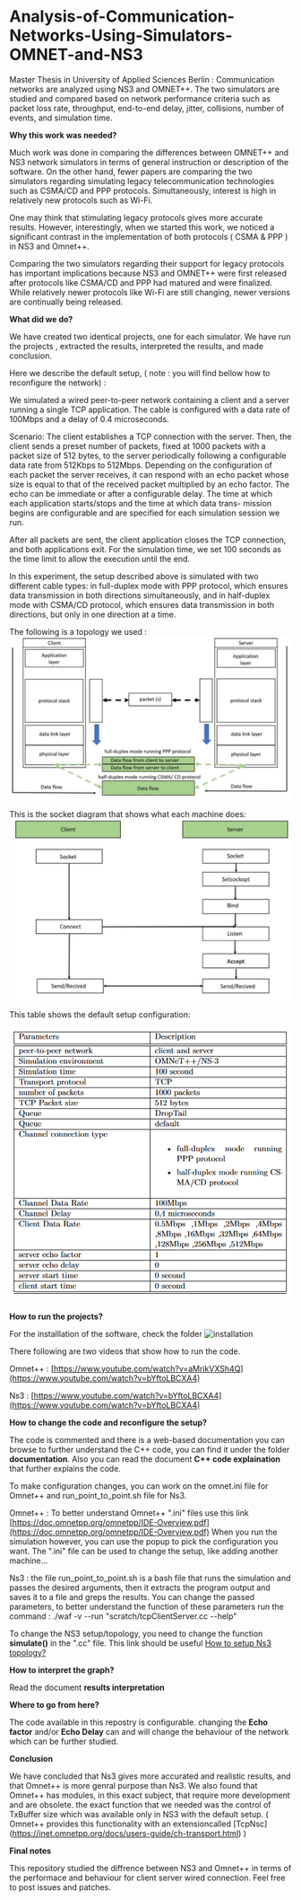 # Analysis-of-Communication-Networks-Using-Simulators-OMNET-and-NS3
Master Thesis in University of Applied Sciences Berlin : Communication networks are analyzed using NS3 and OMNET++. The two simulators are studied and compared based on network performance criteria such as packet loss rate, throughput, end-to-end delay, jitter, collisions, number of events, and simulation time.

**Why this work was needed?** 

Much work was done in comparing the differences
between OMNET++ and NS3 network simulators in terms of general instruction
or description of the software. On the other hand, fewer papers are comparing the
two simulators regarding simulating legacy telecommunication technologies such as
CSMA/CD and PPP protocols. Simultaneously, interest is high in relatively new
protocols such as Wi-Fi.

One may think that stimulating legacy protocols gives more accurate results.
However, interestingly, when we started this work, we noticed a significant contrast
in the implementation of both protocols ( CSMA & PPP ) in NS3 and Omnet++.

Comparing the two simulators regarding their support for legacy protocols
has important implications because NS3 and OMNET++ were first released after
protocols like CSMA/CD and PPP had matured and were finalized. While relatively
newer protocols like Wi-Fi are still changing, newer versions are continually being
released.

**What did we do?**

We have created two identical projects, one for each simulator. We have run the projects
, extracted the results, interpreted the results, and made conclusion.

Here we describe the default setup, ( note : you will find bellow how to reconfigure the network) :

We simulated a wired peer-to-peer network containing a client and a server running
a single TCP application. The cable is configured with a data rate of 100Mbps and
a delay of 0.4 microseconds.

Scenario: The client establishes a TCP connection with the server. Then, the client sends a
preset number of packets, fixed at 1000 packets with a packet size of 512 bytes, to the
server periodically following a configurable data rate from 512Kbps to 512Mbps.
Depending on the configuration of each packet the server receives, it can respond
with an echo packet whose size is equal to that of the received packet multiplied by
an echo factor. The echo can be immediate or after a configurable delay.
The time at which each application starts/stops and the time at which data trans-
mission begins are configurable and are specified for each simulation session we
run.

After all packets are sent, the client application closes the TCP connection, and
both applications exit. For the simulation time, we set 100 seconds as the time limit
to allow the execution until the end.

In this experiment, the setup described above is simulated with two different cable
types: in full-duplex mode with PPP protocol, which ensures data transmission in
both directions simultaneously, and in half-duplex mode with CSMA/CD protocol,
which ensures data transmission in both directions, but only in one direction at a
time.

The following is a topology we used : 
![topology](topology.jpeg?raw=true "Title")


This is the socket diagram that shows what each machine does:
![socket diagram](socket.jpeg?raw=true "Title")


This table shows the default setup configuration:

![setup](setup.png?raw=true "Title")

**How to run the projects?**

For the installlation of the software, check the folder ![installation](installation)

There following are two videos that show how to run the code. 

Omnet++ : [https://www.youtube.com/watch?v=aMrikVXSh4Q](https://www.youtube.com/watch?v=bYftoLBCXA4)

Ns3 : [https://www.youtube.com/watch?v=bYftoLBCXA4](https://www.youtube.com/watch?v=bYftoLBCXA4)

**How to change the code and reconfigure the setup?**

The code is commented and there is a web-based documentation you can browse to further understand the C++ code, you can find it under the folder **documentation**. Also you can read the document **C++ code explaination** that further explains the code.

To make configuration changes, you can work on the omnet.ini file for Omnet++ and run_point_to_point.sh file for Ns3.

Omnet++ : To better understand Omnet++ ".ini" files use this link [https://doc.omnetpp.org/omnetpp/IDE-Overview.pdf](https://doc.omnetpp.org/omnetpp/IDE-Overview.pdf)
When you run the simulation however, you can use the popup to pick the configuration you want. 
The ".ini" file can be used to change the setup, like adding another machine...

Ns3 : the file run_point_to_point.sh is a bash file that runs the simulation and passes the desired arguments, then
it extracts the program output and saves it to a file and greps the results.
You can change the passed parameters, to better understand the function of these parameters run the command : 
./waf -v --run "scratch/tcpClientServer.cc --help"


To change the NS3 setup/topology, you need to change the function **simulate()** in the ".cc" file. This link should be useful [How to setup Ns3 topology?](https://www.nsnam.org/docs/tutorial/html/building-topologies.html)

**How to interpret the graph?**

Read the document **results interpretation**

**Where to go from here?**

The code available in this repostry is configurable. changing the **Echo factor** and/or **Echo Delay** can and will change the behaviour of the network which can be further studied.

**Conclusion**

We have concluded that Ns3 gives more accurated and realistic results, and that Omnet++ is more genral purpose than Ns3.
We also found that Omnet++ has modules, in this exact subject, that require more development and are obsolete. the exact
function that we needed was the control of TxBuffer size which was available only in NS3 with the default setup.
( Omnet++ provides this functionality with an extensioncalled [TcpNsc] (https://inet.omnetpp.org/docs/users-guide/ch-transport.html) )

**Final notes**

This repository studied the diffrence between NS3 and Omnet++ in terms of the performace and behaviour for client server wired connection.
Feel free to post issues and patches.
 
